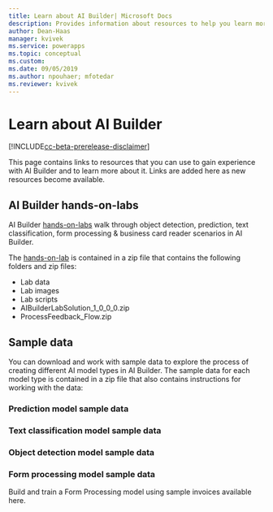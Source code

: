```yaml
---
title: Learn about AI Builder| Microsoft Docs
description: Provides information about resources to help you learn more about AI Builder 
author: Dean-Haas
manager: kvivek
ms.service: powerapps
ms.topic: conceptual
ms.custom: 
ms.date: 09/05/2019
ms.author: npouhaer; mfotedar
ms.reviewer: kvivek
---
```


# Learn about AI Builder

[!INCLUDE[cc-beta-prerelease-disclaimer](./includes/cc-beta-prerelease-disclaimer.md)]


This page contains links to resources that you can use to gain experience with AI Builder and to learn more about it. Links are added here as new resources become available. 

## AI Builder hands-on-labs

AI Builder [hands-on-labs](https://aka.ms/ai-builder-labs)  walk through object detection, prediction, text classification, form processing & business card reader scenarios in AI Builder. 

The [hands-on-lab](https://aka.ms/ai-builder-labs) is contained in a zip file that contains the following folders and zip files:
- Lab data
- Lab images
- Lab scripts
- AIBuilderLabSolution_1_0_0_0.zip
- ProcessFeedback_Flow.zip

## Sample data

You can download and work with sample data to explore the process of creating different AI model types in AI Builder. The sample data for each model type is contained in a zip file that also contains instructions for working with the data:

### Prediction model sample data

### Text classification model sample data

### Object detection model sample data

### Form processing model sample data

Build and train a Form Processing model using sample invoices available here.